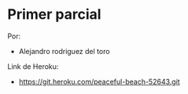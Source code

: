 Primer parcial
======
Por: 

* Alejandro rodriguez del toro

Link de Heroku:


* https://git.heroku.com/peaceful-beach-52643.git
